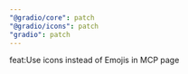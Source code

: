 ```yaml
---
"@gradio/core": patch
"@gradio/icons": patch
"gradio": patch
---
```


feat:Use icons instead of Emojis in MCP page
